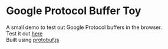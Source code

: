 # Google Protocol Buffer Toy
A small demo to test out Google Protocol buffers in the browser.  
Test it out [here](https://rdk1207.github.io/GPB-Toy)  
Built using [protobuf.js](https://github.com/dcodeIO/protobuf.js)
